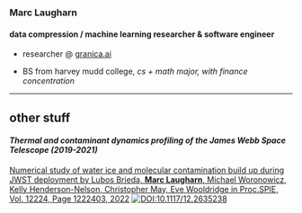 ### Marc Laugharn
#### data compression / machine learning researcher & software engineer

- researcher @ [granica.ai](https://granica.ai)

- BS from harvey mudd college, *cs + math major, with finance concentration*


---
other stuff
---

#### *Thermal and contaminant dynamics profiling of the James Webb Space Telescope (2019-2021)*


[Numerical study of water ice and molecular contamination build up during JWST deployment by Lubos Brieda, **Marc Laugharn**, Michael Woronowicz, Kelly Henderson-Nelson, Christopher May, Eve Wooldridge in Proc.SPIE, Vol. 12224, Page 1222403, 2022](https://doi.org/10.1117/12.2635238) [![DOI:10.1117/12.2635238](https://zenodo.org/badge/DOI/10.1117/12.2635238.svg)](https://doi.org/10.1117/12.2635238)

